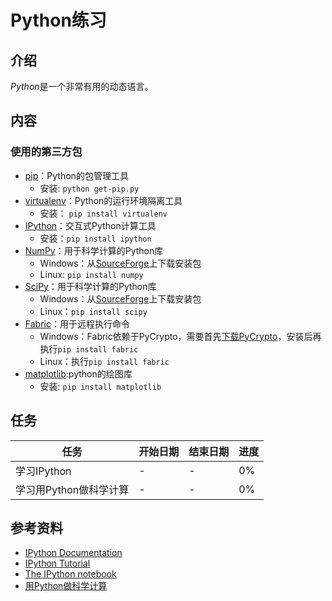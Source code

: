 # Python练习

## 介绍

*Python*是一个非常有用的动态语言。

## 内容

### 使用的第三方包

- [pip](https://pip.pypa.io/en/stable/)：Python的包管理工具
	- 安装: `python get-pip.py`
- [virtualenv](https://virtualenv.pypa.io/en/latest/)：Python的运行环境隔离工具
	- 安装： `pip install virtualenv`
- [IPython](http://ipython.org/)：交互式Python计算工具
	- 安装：`pip install ipython`
- [NumPy](http://www.numpy.org/)：用于科学计算的Python库
	- Windows：从[SourceForge](http://sourceforge.net/projects/numpy/files/NumPy/)上下载安装包
	- Linux: `pip install numpy`
- [SciPy](http://www.scipy.org/)：用于科学计算的Python库
	- Windows：从[SourceForge](http://sourceforge.net/projects/scipy/files/Scipy)上下载安装包
	- Linux：`pip install scipy`
- [Fabric](http://www.fabfile.org/)：用于远程执行命令
	- Windows：Fabric依赖于PyCrypto，需要首先[下载PyCrypto](http://www.voidspace.org.uk/python/modules.shtml#pycrypto)，安装后再执行`pip install fabric`
	- Linux：执行`pip install fabric`
- [matplotlib](http://matplotlib.org/):python的绘图库
	- 安装: `pip install matplotlib`

## 任务

| 任务 | 开始日期 | 结束日期 | 进度 |
| --- | ---- | --- | --- |
| 学习IPython | - | - | 0% |
| 学习用Python做科学计算| - | - | 0% |

## 参考资料

- [IPython Documentation](http://ipython.org/ipython-doc/3/index.html)
- [IPython Tutorial](http://ipython.org/ipython-doc/stable/interactive/tutorial.html)
- [The IPython notebook](http://ipython.org/ipython-doc/stable/notebook/index.html)
- [用Python做科学计算](http://sebug.net/paper/books/scipydoc/index.html)